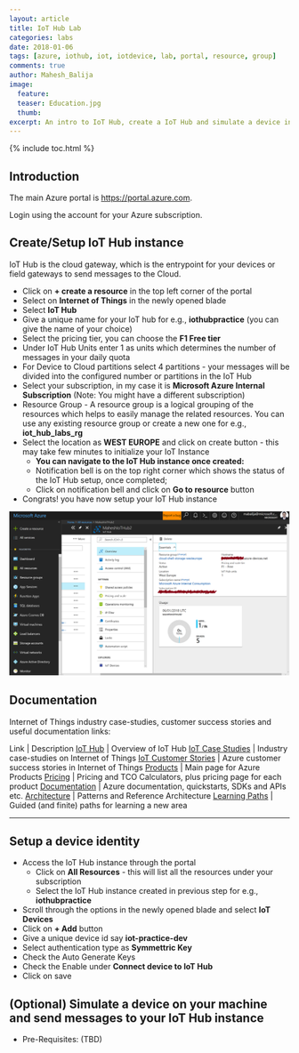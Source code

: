 ```yaml
---
layout: article
title: IoT Hub Lab
categories: labs
date: 2018-01-06
tags: [azure, iothub, iot, iotdevice, lab, portal, resource, group]
comments: true
author: Mahesh_Balija
image:
  feature: 
  teaser: Education.jpg
  thumb: 
excerpt: An intro to IoT Hub, create a IoT Hub and simulate a device in your machine and push messages to cloud (IoT Hub).
---
```

{% include toc.html %}

## Introduction

The main Azure portal is <a href="https://portal.azure.com" target="portal">https://portal.azure.com</a>.

Login using the account for your Azure subscription.

## Create/Setup IoT Hub instance

IoT Hub is the cloud gateway, which is the entrypoint for your devices or field gateways to 
send messages to the Cloud.

- Click on **+ create a resource** in the top left corner of the portal
- Select on **Internet of Things** in the newly opened blade
- Select **IoT Hub**
- Give a unique name for your IoT hub for e.g., **iothubpractice** (you can give the name of your choice)
- Select the pricing tier, you can choose the **F1 Free tier**
- Under IoT Hub Units enter 1 as units which determines the number of messages in your daily quota
- For Device to Cloud partitions select 4 partitions - your messages will be divided into the configured number
or partitions in the IoT Hub
- Select your subscription, in my case it is **Microsoft Azure Internal Subscription** (Note: You might have a different subscription)
- Resource Group - A resource group is a logical grouping of the resources which helps to easily manage the related resources. You can use any existing resource group or create a new one for e.g., **iot_hub_labs_rg** 
- Select the location as **WEST EUROPE** and click on create button - this may take few minutes to initialize your IoT Instance
    - **You can navigate to the IoT Hub instance once created:**
    - Notification bell is on the top right corner which shows the status of the IoT Hub setup, once completed;
    - Click on notification bell and click on **Go to resource** button
- Congrats! you have now setup your IoT Hub instance  

![](/labs/iothub/images/iothub-creation-page.png)

## Documentation

Internet of Things industry case-studies, customer success stories and useful documentation links:

Link | Description
<a href="https://docs.microsoft.com/en-us/azure/iot-hub/" target="azuredocs">IoT Hub</a> | Overview of IoT Hub 
<a href="https://azure.microsoft.com/en-gb/case-studies/?term=Internet+of+Things" target="microsoft_case-studies">IoT Case Studies</a> | Industry case-studies on Internet of Things
<a href="http://customers.microsoft.com/en-us/search?sq=Internet%20of%20Things&ff=&p=0&so=story_publish_date%20desc" target="microsoft_customer_stories">IoT Customer Stories</a> | Azure customer success stories in Internet of Things 
<a href="https://azure.microsoft.com/en-us/services" target="azuredocs">Products</a> | Main page for Azure Products
<a href="https://azure.microsoft.com/en-us/pricing" target="azuredocs">Pricing</a> | Pricing and TCO Calculators, plus pricing page for each product
<a href="https://docs.microsoft.com/en-us/azure" target="azuredocs">Documentation</a> | Azure documentation, quickstarts, SDKs and APIs etc.
<a href="https://docs.microsoft.com/en-us/azure/index#pivot=architecture" target="azuredocs">Architecture</a> | Patterns and Reference Architecture 
<a href="https://azure.microsoft.com/en-us/documentation/learning-paths" target="azuredocs">Learning Paths</a> | Guided (and finite) paths for learning a new area  

------------------------------------------------------------------

## Setup a device identity

-   Access the IoT Hub instance through the portal
    - Click on **All Resources** - this will list all the resources under your subscription
    - Select the IoT Hub instance created in previous step for e.g., **iothubpractice**
-   Scroll through the options in the newly opened blade and select **IoT Devices**
-   Click on **+ Add** button
-   Give a unique device id say **iot-practice-dev**
-   Select authentication type as **Symmettric Key**
-   Check the Auto Generate Keys
-   Check the Enable under **Connect device to IoT Hub**
-   Click on save

## (Optional) Simulate a device on your machine and send messages to your IoT Hub instance

-   Pre-Requisites: (TBD)